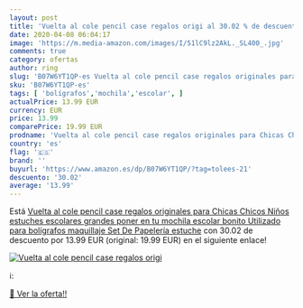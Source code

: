 ```yaml
---
layout: post
title: 'Vuelta al cole pencil case regalos origi al 30.02 % de descuento'
date: 2020-04-08 06:04:17
image: 'https://m.media-amazon.com/images/I/51lC9lz2AkL._SL400_.jpg'
comments: true
category: ofertas
author: ring
slug: 'B07W6YT1QP-es Vuelta al cole pencil case regalos originales para Chicas...'
sku: 'B07W6YT1QP-es'
tags: [ 'bolígrafos','mochila','escolar', ]
actualPrice: 13.99 EUR
currency: EUR
price: 13.99
comparePrice: 19.99 EUR
prodname: 'Vuelta al cole pencil case regalos originales para Chicas Chicos Niños estuches escolares grandes poner en tu mochila escolar bonito Utilizado para bolígrafos maquillaje Set De Papelería estuche'
country: 'es'
flag: '🇪🇸'
brand: ''
buyurl: 'https://www.amazon.es/dp/B07W6YT1QP/?tag=tolees-21'
descuento: '30.02'
average: '13.99'
---
```


Está [Vuelta al cole pencil case regalos originales para Chicas Chicos Niños estuches escolares grandes poner en tu mochila escolar bonito Utilizado para bolígrafos maquillaje Set De Papelería estuche](https://www.amazon.es/dp/B07W6YT1QP/?tag=tolees-21) con 30.02 de descuento por 13.99 EUR (original: 19.99 EUR) en el siguiente enlace!

[![Vuelta al cole pencil case regalos origi](https://m.media-amazon.com/images/I/51lC9lz2AkL._SL400_.jpg)](https://www.amazon.es/dp/B07W6YT1QP/?tag=tolees-21)

ℹ️:


[🛒 Ver la oferta!!](https://www.amazon.es/dp/B07W6YT1QP/?tag=tolees-21)
